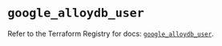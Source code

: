 # `google_alloydb_user`

Refer to the Terraform Registry for docs: [`google_alloydb_user`](https://registry.terraform.io/providers/hashicorp/google-beta/6.19.0/docs/resources/google_alloydb_user).
